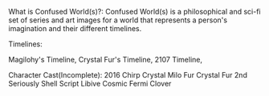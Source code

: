 What is Confused World(s)?:
Confused World(s) is a philosophical and sci-fi set of series and art images for a world that represents a person's imagination and their different timelines.

Timelines:

Magilohy's Timeline,
Crystal Fur's Timeline,
2107 Timeline,


Character Cast(Incomplete):
2016 Chirp
Crystal Milo Fur
Crystal Fur 2nd
Seriously Shell Script
Libive
Cosmic
Fermi
Clover
